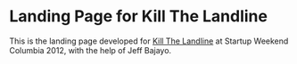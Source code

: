 # Landing Page for Kill The Landline

This is the landing page developed for [Kill The Landline](http://killthelandline.com) at Startup Weekend Columbia 2012, with the help of Jeff Bajayo. 